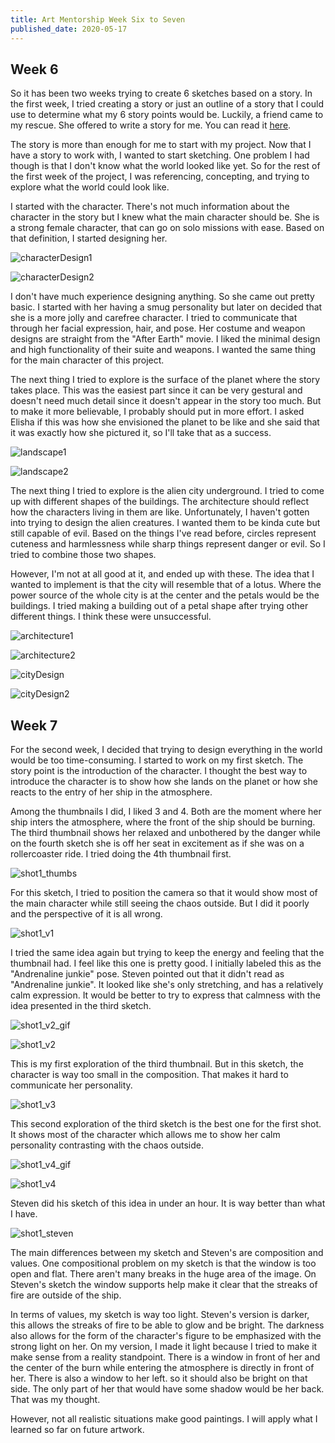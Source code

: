 ```yaml
---
title: Art Mentorship Week Six to Seven
published_date: 2020-05-17
---
```


## Week 6

So it has been two weeks trying to create 6 sketches based on a story. In the first week, I tried creating
a story or just an outline of a story that I could use to determine what my 6 story points would be. Luckily,
a friend came to my rescue. She offered to write a story for me. You can read it [here](https://www.notion.so/xanderjakeq/Story-By-Eli-a0c79251a68349f9947691ec5472bff5).

The story is more than enough for me to start with my project. Now that I have a story to work with, I wanted
to start sketching. One problem I had though is that I don't know what the world looked like yet. So for the rest
of the first week of the project, I was referencing, concepting, and trying to explore what the world could look like.

I started with the character. There's not much information about the character in the story but I knew what
the main character should be. She is a strong female character, that can go on solo missions with ease. Based on
that definition, I started designing her.

![characterDesign1](characterDesign1.PNG)

![characterDesign2](characterDesign2.PNG)

I don't have much experience designing anything. So she came out pretty basic. I started with her having a smug personality
but later on decided that she is a more jolly and carefree character. I tried to communicate that through her facial expression,
hair, and pose. Her costume and weapon designs are straight from the "After Earth" movie. I liked the minimal design and high
functionality of their suite and weapons. I wanted the same thing for the main character of this project.

The next thing I tried to explore is the surface of the planet where the story takes place. This was the easiest part
since it can be very gestural and doesn't need much detail since it doesn't appear in the story too much. But to make it
more believable, I probably should put in more effort. I asked Elisha if this was how she envisioned the planet to be like
and she said that it was exactly how she pictured it, so I'll take that as a success.

![landscape1](landscape1.PNG)

![landscape2](landscape2.PNG)

The next thing I tried to explore is the alien city underground. I tried to come up with different shapes of
the buildings. The architecture should reflect how the characters living in them are like. Unfortunately, I haven't
gotten into trying to design the alien creatures. I wanted them to be kinda cute but still capable of evil. Based on
the things I've read before, circles represent cuteness and harmlessness while sharp things represent danger or evil. So
I tried to combine those two shapes.

However, I'm not at all good at it, and ended up with these. The idea that I wanted to implement is that the city
will resemble that of a lotus. Where the power source of the whole city is at the center and the petals would be the
buildings. I tried making a building out of a petal shape after trying other different things. I think these were
unsuccessful.

![architecture1](architecture1.PNG)

![architecture2](architecture2.PNG)

![cityDesign](cityDesign.PNG)

![cityDesign2](cityDesign2.PNG)

## Week 7

For the second week, I decided that trying to design everything in the world would be too time-consuming. I started
to work on my first sketch. The story point is the introduction of the character. I thought the best way to introduce
the character is to show how she lands on the planet or how she reacts to the entry of her ship in the atmosphere.

Among the thumbnails I did, I liked 3 and 4. Both are the moment where her ship inters the atmosphere, where the front of
the ship should be burning. The third thumbnail shows her relaxed and unbothered by the danger while on the fourth sketch she is
off her seat in excitement as if she was on a rollercoaster ride. I tried doing the 4th thumbnail first.

![shot1_thumbs](shot1_thumbs.PNG)

For this sketch, I tried to position the camera so that it would show most of the main character while still seeing the
chaos outside. But I did it poorly and the perspective of it is all wrong.

![shot1_v1](shot1_v1.PNG)

I tried the same idea again but trying to keep the energy and feeling that the thumbnail had. I feel like this one is pretty good.
I initially labeled this as the "Andrenaline junkie" pose. Steven pointed out that it didn't read as "Andrenaline junkie". It looked
like she's only stretching, and has a relatively calm expression. It would be better to try to express that calmness with the idea
presented in the third sketch.

![shot1_v2_gif](shot1_v2.gif)

![shot1_v2](shot1_v2.PNG)

This is my first exploration of the third thumbnail. But in this sketch, the character is way too small in the composition. That makes
it hard to communicate her personality.

![shot1_v3](shot1_v3.PNG)

This second exploration of the third sketch is the best one for the first shot. It shows most of the character which allows me to show
her calm personality contrasting with the chaos outside.

![shot1_v4_gif](shot1_v4.gif)

![shot1_v4](shot1_v4.PNG)

Steven did his sketch of this idea in under an hour. It is way better than what I have.

![shot1_steven](shot1_steven.PNG)

The main differences between my sketch and Steven's are composition and values. One compositional problem on my sketch is that the window
is too open and flat. There aren't many breaks in the huge area of the image. On Steven's sketch the window supports help make it clear that
the streaks of fire are outside of the ship.

In terms of values, my sketch is way too light. Steven's version is darker, this allows the streaks of fire to be able to glow and be bright.
The darkness also allows for the form of the character's figure to be emphasized with the strong light on her. On my version, I made it light
because I tried to make it make sense from a reality standpoint. There is a window in front of her and the center of the burn while entering
the atmosphere is directly in front of her. There is also a window to her left. so it should also be bright on that side. The only part of
her that would have some shadow would be her back. That was my thought.

However, not all realistic situations make good paintings. I will apply what I learned so far on future artwork.
